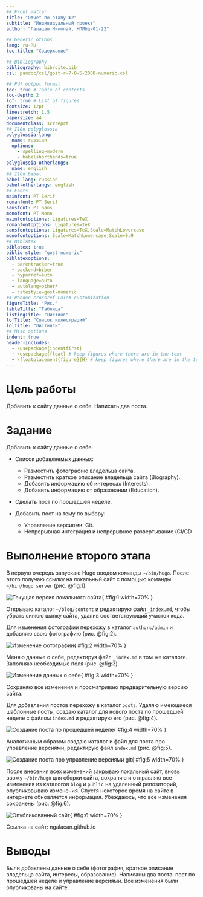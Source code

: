 ```yaml
---
## Front matter
title: "Отчет по этапу №2"
subtitle: "Индивидуальный проект"
author: "Галацан Николай, НПИбд-01-22"

## Generic otions
lang: ru-RU
toc-title: "Содержание"

## Bibliography
bibliography: bib/cite.bib
csl: pandoc/csl/gost-r-7-0-5-2008-numeric.csl

## Pdf output format
toc: true # Table of contents
toc-depth: 2
lof: true # List of figures
fontsize: 12pt
linestretch: 1.5
papersize: a4
documentclass: scrreprt
## I18n polyglossia
polyglossia-lang:
  name: russian
  options:
	- spelling=modern
	- babelshorthands=true
polyglossia-otherlangs:
  name: english
## I18n babel
babel-lang: russian
babel-otherlangs: english
## Fonts
mainfont: PT Serif
romanfont: PT Serif
sansfont: PT Sans
monofont: PT Mono
mainfontoptions: Ligatures=TeX
romanfontoptions: Ligatures=TeX
sansfontoptions: Ligatures=TeX,Scale=MatchLowercase
monofontoptions: Scale=MatchLowercase,Scale=0.9
## Biblatex
biblatex: true
biblio-style: "gost-numeric"
biblatexoptions:
  - parentracker=true
  - backend=biber
  - hyperref=auto
  - language=auto
  - autolang=other*
  - citestyle=gost-numeric
## Pandoc-crossref LaTeX customization
figureTitle: "Рис."
tableTitle: "Таблица"
listingTitle: "Листинг"
lofTitle: "Список иллюстраций"
lolTitle: "Листинги"
## Misc options
indent: true
header-includes:
  - \usepackage{indentfirst}
  - \usepackage{float} # keep figures where there are in the text
  - \floatplacement{figure}{H} # keep figures where there are in the text
---
```


# Цель работы

Добавить к сайту данные о себе. Написать два поста.


# Задание

Добавить к сайту данные о себе.

- Список добавляемых данных:

	- Разместить фотографию владельца сайта.
	- Разместить краткое описание владельца сайта (Biography).
	- Добавить информацию об интересах (Interests).
	- Добавить информацию от образовании (Education).
   
- Сделать пост по прошедшей неделе.
- Добавить пост на тему по выбору:

	- Управление версиями. Git.
	- Непрерывная интеграция и непрерывное развертывание (CI/CD

# Выполнение второго этапа

В первую очередь запускаю Hugo вводом команды `~/bin/hugo`. После этого получаю ссылку на локальный сайт с помощью команды `~/bin/hugo server` (рис. @fig:1). 

![Текущая версия локального сайта](image/1.png){ #fig:1 width=70% }

Открываю каталог `~/blog/content` и редактирую файл `_index.md`, чтобы убрать синюю шапку сайта, удалив соответствующий участок кода. 

Для изменения фотографии перехожу в каталог `authors/admin` и добавляю свою фотографию (рис. @fig:2).

![Изменение фотографии](image/2.png){ #fig:2 width=70% }

Меняю данные о себе, редактируя файл `_index.md` в том же каталоге. Заполняю необходимые поля (рис. @fig:3).

![Изменение данных о себе](image/3.png){ #fig:3 width=70% }

Сохраняю все изменения и просматриваю предварительную версию сайта.

Для добавления постов перехожу в каталог `posts`. Удаляю имеющиеся шаблонные посты, создаю каталог для нового поста по прошедшей неделе с файлом `index.md` и редактирую его (рис. @fig:4). 

![Создание поста по прошедшей неделе](image/4.png){ #fig:4 width=70% }

Аналогичным образом создаю каталог и файл для поста про управление версиями, редактирую файл `index.md` (рис. @fig:5).

![Создание поста про управление версиями git](image/5.png){ #fig:5 width=70% }

После внесения всех изменений закрываю локальный сайт, вновь ввожу `~/bin/hugo` для сборки сайта, сохраняю и отправляю все изменения из каталогов `blog` и `public` на удаленный репозиторий, опубликовываю изменения. Спустя некоторое время на сайте в интернете обновляется информация. Убеждаюсь, что все изменения сохранены (рис. @fig:6).

![Опубликованный сайт](image/6.png){ #fig:6 width=70% }

Ссылка на сайт: ngalacan.github.io

# Выводы

Были добавлены данные о себе (фотография, краткое описание владельца сайта, интересы, образование). Написаны два поста: пост по прошедшей неделе и управление версиями. Все изменения были опубликованы на сайте.

